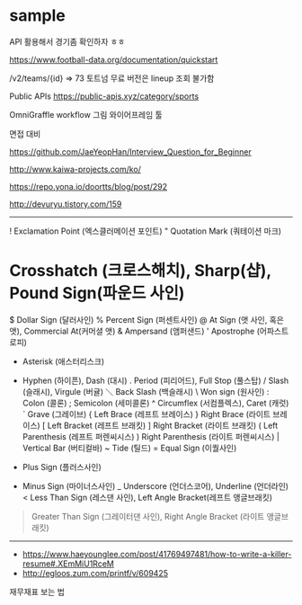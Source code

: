 # sample

API 활용해서 경기좀 확인하자 ㅎㅎ

https://www.football-data.org/documentation/quickstart

/v2/teams/{id} => 73 토트넘
무료 버전은 lineup 조회 불가함

Public APIs
https://public-apis.xyz/category/sports


OmniGraffle
workflow 그림
와이어프레임 툴

면접 대비

https://github.com/JaeYeopHan/Interview_Question_for_Beginner

http://www.kaiwa-projects.com/ko/

https://repo.yona.io/doortts/blog/post/292

http://devuryu.tistory.com/159






------- 
!  Exclamation Point (엑스클러메이션 포인트)
"  Quotation Mark (쿼테이션 마크)
#  Crosshatch (크로스해치), Sharp(샵), Pound Sign(파운드 사인)
$  Dollar Sign (달러사인)
%  Percent Sign (퍼센트사인)
@  At Sign (앳 사인, 혹은 앳), Commercial At(커머셜 앳)
&  Ampersand (앰퍼샌드)
'  Apostrophe (어파스트로피)
*  Asterisk (애스터리스크)
-  Hyphen (하이픈), Dash (대시)
.  Period (피리어드), Full Stop (풀스탑)
/  Slash (슬래시), Virgule (버귤)
＼ Back Slash (백슬래시)
\  Won sign (원사인)
:  Colon (콜론)
;  Semicolon (세미콜론)
^  Circumflex (서컴플렉스), Caret (캐럿)
`  Grave (그레이브)
{  Left Brace (레프트 브레이스)
}  Right Brace (라이트 브레이스)
[  Left Bracket (레프트 브래킷)
]  Right Bracket (라이트 브래킷)
(  Left Parenthesis (레프트 퍼렌씨시스)
)  Right Parenthesis (라이트 퍼렌씨시스)
|  Vertical Bar (버티컬바)
~  Tide (틸드)
=  Equal Sign (이퀄사인)
+  Plus Sign (플러스사인)
-  Minus Sign (마이너스사인)
_  Underscore (언더스코어), Underline (언더라인)
<  Less Than Sign (레스댄 사인), Left Angle Bracket(레프트 앵글브래킷)
>  Greater Than Sign (그레이터댄 사인), Right Angle Bracket (라이트 앵글브래킷)
---


- https://www.haeyounglee.com/post/41769497481/how-to-write-a-killer-resume#.XEmMiU1RceM
- http://egloos.zum.com/printf/v/609425


재무재표 보는 법


